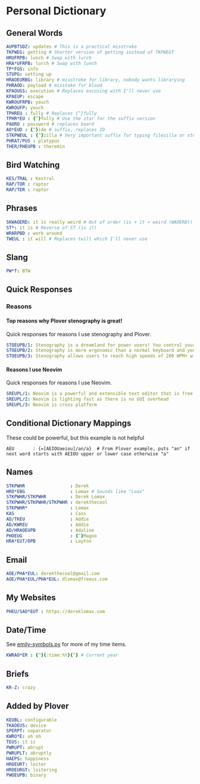 # Personal Dictionary

## General Words

```yaml
AUPBTSDZ: updates # This is a practical misstroke
TKPWEG: getting # Shorter version of getting instead of TKPWEGT
HRUFRPB: lunch # Swap with lurch
HRA*UFRPB: lurch # Swap with lunch
TP*FGS: info
STUPG: setting up
HRAOEURBG: library # misstroke for library, nobody wants librarying
PHRAOD: payload # misstoke for blood
KPAOUGS: execution # Replaces excusing with I'll never use
KPAEUP: escape
KWROUFRPB: youch
KWROUFP: youch
TPHREU : fully # Replaces {^}fully
TPHR*EU : {^}fully # Use the star for the suffix version
PAORD : password # replaces board
AO*EUD : {^}ide # suffix, replaces ID
STKPWEUL : {^}zilla # Very important suffix for typing filezilla or stenozilla
PHRAT/PUS : platypus
THER/PHEUPB : theremin
```

## Bird Watching

```yaml
KES/TRAL : Kestral
RAP/TOR : raptor
RAP/TER : raptor
```

## Phrases

```yaml
SKWAOERD: it is really weird # Out of order (is + it + weird (WAOERD))
ST*: it is # Reverse of ST (is it)
WRARPBD : work around
TWEUL : it will # Replaces twill which I'll never use
```

## Slang

```yaml
PW*T: BTW
```

## Quick Responses

### Reasons

#### Top reasons why Plover stenography is great!

Quick responses for reasons I use stenography and Plover.

```yaml
STOEUPB/1: Stenography is a dreamland for power users! You control your computer with ease.
STOEUPB/2: Stenography is more ergonomic than a normal keyboard and you never need to look at your hands while typing.
STOEUPB/3: Stenography allows users to reach high speeds of 200 WPM+ without strain.
```

#### Reasons I use Neovim

Quick responses for reasons I use Neovim.

```yaml
SREUPL/1: Neovim is a powerful and extensible text editor that is free and open source (Apache 2.0)
SREUPL/2: Neovim is lighting fast as there is no GUI overhead
SREUPL/3: Neovim is cross platform
```

## Conditional Dictionary Mappings

These could be powerful, but this example is not helpful

```bad
AEU       : {=[AEIOUaeiou]/an/a}  # From Plover example, puts "an" if next word starts with AEIOU upper or lower case otherwise "a"
```

## Names

```yaml
STKPWHR                 : Derek
HRO*EBG                 : Lomax # Sounds like "Loax"
STKPWHR/STKPWHR         : Derek Lomax
STKPWHR/STKPWHR/STKPWHR : derekthecool
STKPWHR*                : Lomax
KAS                     : Cass
AD/TKEU                 : Addie
AD/KWREU                : Addie
AD/HRAOEUPB             : Adaline
PHOEUG                  : {^}Magoo
HRA*EUT/OPB             : Layton
```

## Email

```yaml
AOE/PHA*EUL: derekthecool@gmail.com
AOE/PHA*EUL/PHA*EUL: dlomax@freeus.com
```

## My Websites

```yaml
PHEU/SAO*EUT : https://dereklomax.com
```

## Date/Time

See [emily-symbols.py](./emily-symbols.py) for more of my time items.

```yaml
KWRAO*ER : {^}{:time:%Y}{^} # Current year
```

## Briefs

```yaml
KR-Z: crazy
```

## Added by Plover

```yaml
KEUBL: configurable
TKAOEUS: device
SPERPT: separator
KWRO*E: uh oh
TEUS: it is
PWRUPT: abrupt
PWRUPLT: abruptly
HAEPS: happiness
HROEURT: loiter
HROEURGT: loitering
PWOEUPB: binary
```

